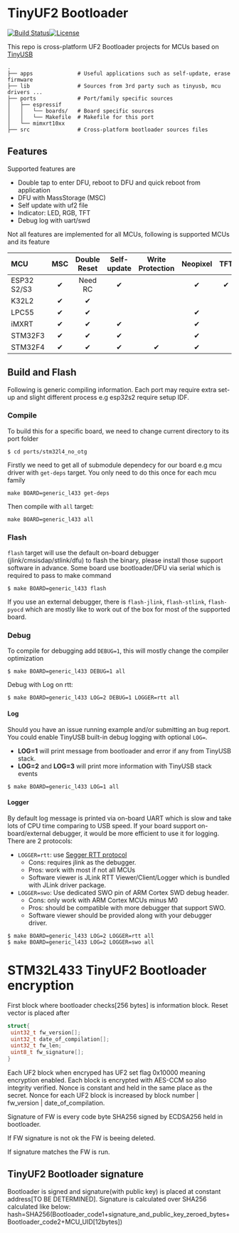 # TinyUF2 Bootloader

[![Build Status](https://github.com/adafruit/tinyuf2/workflows/Build/badge.svg)](https://github.com/adafruit/tinyuf2/actions)[![License](https://img.shields.io/badge/license-MIT-brightgreen.svg)](https://opensource.org/licenses/MIT)

This repo is cross-platform UF2 Bootloader projects for MCUs based on [TinyUSB](https://github.com/hathach/tinyusb)

```
.
├── apps              # Useful applications such as self-update, erase firmware
├── lib               # Sources from 3rd party such as tinyusb, mcu drivers ...
├── ports             # Port/family specific sources
│   ├── espressif
│   │   └── boards/   # Board specific sources
│   │   └── Makefile  # Makefile for this port
│   └── mimxrt10xx         
├── src               # Cross-platform bootloader sources files
```

## Features

Supported features are

- Double tap to enter DFU, reboot to DFU and quick reboot from application
- DFU with MassStorage (MSC)
- Self update with uf2 file
- Indicator: LED, RGB, TFT
- Debug log with uart/swd

Not all features are implemented for all MCUs, following is supported MCUs and its feature

| MCU         | MSC  | Double Reset | Self-update | Write Protection | Neopixel | TFT  |
| :---------- | :--: | :----------: | :---------: | :--------------: | :------: | :--: |
| ESP32 S2/S3 |  ✔   |   Need RC    |      ✔      |                  |    ✔     |  ✔   |
| K32L2       |  ✔   |      ✔       |             |                  |          |      |
| LPC55       |  ✔   |      ✔       |             |                  |    ✔     |      |
| iMXRT       |  ✔   |      ✔       |      ✔      |                  |    ✔     |      |
| STM32F3     |  ✔   |      ✔       |      ✔      |                  |    ✔     |      |
| STM32F4     |  ✔   |      ✔       |      ✔      |        ✔         |    ✔     |      |

## Build and Flash

Following is generic compiling information. Each port may require extra set-up and slight different process e.g esp32s2 require setup IDF.

### Compile

To build this for a specific board, we need to change current directory to its port folder

```
$ cd ports/stm32l4_no_otg
```

Firstly we need to get all of submodule dependecy for our board e.g mcu driver with `get-deps` target. You only need to do this once for each mcu family

```
make BOARD=generic_l433 get-deps
```

Then compile with `all` target:

```
make BOARD=generic_l433 all
```

### Flash

`flash` target will use the default on-board debugger (jlink/cmsisdap/stlink/dfu) to flash the binary, please install those support software in advance. Some board use bootloader/DFU via serial which is required to pass to make command

```
$ make BOARD=generic_l433 flash
```

If you use an external debugger, there is `flash-jlink`, `flash-stlink`, `flash-pyocd` which are mostly like to work out of the box for most of the supported board.

### Debug

To compile for debugging add `DEBUG=1`, this will mostly change the compiler optimization

```
$ make BOARD=generic_l433 DEBUG=1 all
```
Debug with Log on rtt:

```
$ make BOARD=generic_l433 LOG=2 DEBUG=1 LOGGER=rtt all
```

#### Log

Should you have an issue running example and/or submitting an bug report. You could enable TinyUSB built-in debug logging with optional `LOG=`. 
- **LOG=1** will print message from bootloader and error if any from TinyUSB stack.
- **LOG=2** and **LOG=3** will print more information with TinyUSB stack events

```
$ make BOARD=generic_l433 LOG=1 all
```

#### Logger

By default log message is printed via on-board UART which is slow and take lots of CPU time comparing to USB speed. If your board support on-board/external debugger, it would be more efficient to use it for logging. There are 2 protocols: 

- `LOGGER=rtt`: use [Segger RTT protocol](https://www.segger.com/products/debug-probes/j-link/technology/about-real-time-transfer/)
  - Cons: requires jlink as the debugger.
  - Pros: work with most if not all MCUs
  - Software viewer is JLink RTT Viewer/Client/Logger which is bundled with JLink driver package.
- `LOGGER=swo`: Use dedicated SWO pin of ARM Cortex SWD debug header.
  - Cons: only work with ARM Cortex MCUs minus M0
  - Pros: should be compatible with more debugger that support SWO.
  - Software viewer should be provided along with your debugger driver.

```
$ make BOARD=generic_l433 LOG=2 LOGGER=rtt all
$ make BOARD=generic_l433 LOG=2 LOGGER=swo all
```

# STM32L433 TinyUF2 Bootloader encryption
First block where bootloader checks[256 bytes] is information block. Reset vector is placed after
```C
struct{
 uint32_t fw_version[];
 uint32_t date_of_compilation[];
 uint32_t fw_len;
 uint8_t fw_signature[];
}
```
Each UF2 block when encryped has UF2 set flag 0x10000 meaning encryption enabled.
Each block is encrypted with AES-CCM so also integrity verified. 
Nonce is constant and held in the same place as the secret.
Nonce for each UF2 block is increased by block number | fw_version | date_of_compilation.

Signature of FW is every code byte SHA256 signed by ECDSA256 held in bootloader.

If FW signature is not ok the FW is beeing deleted. 

If signature matches the FW is run.

## TinyUF2 Bootloader signature

Bootloader is signed and signature(with public key) is placed at constant address[TO BE DETERMINED]. 
Signature is calculated over SHA256 calculated like below:
hash=SHA256(Bootloader_code1+signature_and_public_key_zeroed_bytes+Bootloader_code2+MCU_UID[12bytes])
